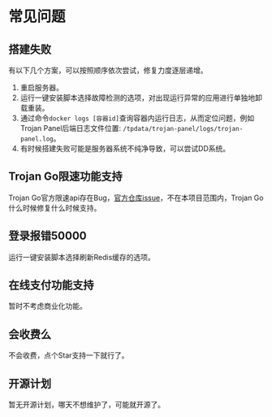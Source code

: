 # 常见问题

## 搭建失败

有以下几个方案，可以按照顺序依次尝试，修复力度逐层递增。

1. 重启服务器。
2. 运行一键安装脚本选择故障检测的选项，对出现运行异常的应用进行单独地卸载重装。
3. 通过命令`docker logs [容器id]`查询容器内运行日志，从而定位问题，例如Trojan Panel后端日志文件位置: `/tpdata/trojan-panel/logs/trojan-panel.log`。
4. 有时候搭建失败可能是服务器系统不纯净导致，可以尝试DD系统。

## Trojan Go限速功能支持

Trojan Go官方限速api存在Bug，[官方仓库issue](https://github.com/p4gefau1t/trojan-go/issues/216)，不在本项目范围内，Trojan Go什么时候修复什么时候支持。

## 登录报错50000

运行一键安装脚本选择刷新Redis缓存的选项。

## 在线支付功能支持

暂时不考虑商业化功能。

## 会收费么

不会收费，点个Star支持一下就行了。

## 开源计划

暂无开源计划，哪天不想维护了，可能就开源了。
